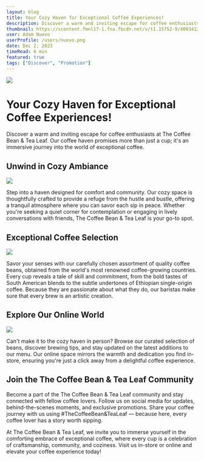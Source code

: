 ```yaml
---
layout: blog
title: Your Cozy Haven for Exceptional Coffee Experiences!
description: Discover a warm and inviting escape for coffee enthusiasts at The Coffee Bean & Tea Leaf. Our coffee haven promises more than just a cup; it's an immersive journey into the world of exceptional coffee.
thumbnail: https://scontent.fmnl17-1.fna.fbcdn.net/v/t1.15752-9/400341291_1499939220549335_521651421302393181_n.png?stp=dst-png_p526x296&_nc_cat=108&ccb=1-7&_nc_sid=b65b05&efg=eyJpIjoiYiJ9&_nc_eui2=AeEFSMAUs8s_xLkEJPO9jMJeaDdGglnvX4ZoN0aCWe9fho2RV3wrx_HxYucY0-i84WXvrVTERD2Wo8d4Qn8bybv_&_nc_ohc=cmgiO1cdNTEAX9WUhRB&tn=GyeNJ_sY3Jb14Qom&_nc_ht=scontent.fmnl17-1.fna&oh=03_AdRFof7g7tHEHvb_9VDT0VUpF6_Yq7jk5LMTNjKvA42low&oe=65918BB6
user: Adam Nuevo
userProfile: /users/nuevo.png
date: Dec 2, 2023
timeRead: 6 min
featured: true
tags: ["Discover", "Promotion"]
---
```


![](https://scontent.fmnl17-1.fna.fbcdn.net/v/t1.15752-9/400341291_1499939220549335_521651421302393181_n.png?stp=dst-png_p526x296&_nc_cat=108&ccb=1-7&_nc_sid=b65b05&efg=eyJpIjoiYiJ9&_nc_eui2=AeEFSMAUs8s_xLkEJPO9jMJeaDdGglnvX4ZoN0aCWe9fho2RV3wrx_HxYucY0-i84WXvrVTERD2Wo8d4Qn8bybv_&_nc_ohc=cmgiO1cdNTEAX9WUhRB&tn=GyeNJ_sY3Jb14Qom&_nc_ht=scontent.fmnl17-1.fna&oh=03_AdRFof7g7tHEHvb_9VDT0VUpF6_Yq7jk5LMTNjKvA42low&oe=65918BB6)

# Your Cozy Haven for Exceptional Coffee Experiences!

Discover a warm and inviting escape for coffee enthusiasts at The Coffee Bean & Tea Leaf. Our coffee haven promises more than just a cup; it's an immersive journey into the world of exceptional coffee.

## Unwind in Cozy Ambiance

![](https://scontent.fmnl17-3.fna.fbcdn.net/v/t1.15752-9/387463554_1414272442455372_6245519364264196053_n.jpg?stp=cp0_dst-jpg_e15_p320x320_q65&_nc_cat=110&ccb=1-7&_nc_sid=b65b05&efg=eyJpIjoiYiJ9&_nc_eui2=AeGZV_tch9KqxfjtlsQ6LV_P9oLegJl35Hb2gt6AmXfkdtQtp-uKihWBob-oKOkoJxjZeieuRRsmSARLOHrnjh7q&_nc_ohc=z5JL3NMYBFIAX9sfl3z&tn=GyeNJ_sY3Jb14Qom&_nc_ht=scontent.fmnl17-3.fna&oh=03_AdTswIjlBZMHKwmw7NRjsEuHq-s7T3JeNn5GqZaKczkOug&oe=65918A4D)

Step into a haven designed for comfort and community. Our cozy space is thoughtfully crafted to provide a refuge from the hustle and bustle, offering a tranquil atmosphere where you can savor each sip in peace. Whether you're seeking a quiet corner for contemplation or engaging in lively conversations with friends, The Coffee Bean & Tea Leaf is your go-to spot.

## Exceptional Coffee Selection

![](https://scontent.fmnl17-3.fna.fbcdn.net/v/t1.15752-9/400593473_1271848663509888_2109622225676740320_n.png?stp=dst-png_p320x320&_nc_cat=106&ccb=1-7&_nc_sid=b65b05&efg=eyJpIjoiYiJ9&_nc_eui2=AeGAxtprrwnktlAqeMbdzN3cX6ZeJ7Wm4-Jfpl4ntabj4h0tmDMAnMR-Tp2gJo8qes7gpMkCuG9oomp0jWKysiY3&_nc_ohc=l8vQUwkpEBAAX9z07mA&_nc_ht=scontent.fmnl17-3.fna&oh=03_AdTziYAml_zEV_CW9qgYK6A3vam7LrJK-AeIvXQ2By903Q&oe=65918EDB)

Savor your senses with our carefully chosen assortment of quality coffee beans, obtained from the world's most renowned coffee-growing countries. Every cup reveals a tale of skill and commitment, from the bold tastes of South American blends to the subtle undertones of Ethiopian single-origin coffee. Because they are passionate about what they do, our baristas make sure that every brew is an artistic creation.

## Explore Our Online World

![](https://scontent.fmnl17-1.fna.fbcdn.net/v/t1.15752-9/380236972_996757801407405_4204517156619446791_n.png?stp=dst-png_s851x315&_nc_cat=101&ccb=1-7&_nc_sid=b65b05&efg=eyJpIjoiYiJ9&_nc_eui2=AeE0kgCvIm7NkFqvwLQE27CUL96hX0i2gb0v3qFfSLaBvc1ZQUsXup3FRvxB7EQCY-8rd_HWn9jpL25LZ1RXTEet&_nc_ohc=5bSQvL4KPxIAX-ItTno&_nc_ht=scontent.fmnl17-1.fna&oh=03_AdSdgAGvfHJAl3dOAkQEtUhaLDGgBDxm_gBbk0deEDrkPw&oe=6591ADC5)

Can't make it to the cozy haven in person? Browse our curated selection of beans, discover brewing tips, and stay updated on the latest additions to our menu. Our online space mirrors the warmth and dedication you find in-store, ensuring you're just a click away from a delightful coffee experience.

## Join the The Coffee Bean & Tea Leaf Community


Become a part of the The Coffee Bean & Tea Leaf community and stay connected with fellow coffee lovers. Follow us on social media for updates, behind-the-scenes moments, and exclusive promotions. Share your coffee journey with us using #TheCoffeeBean&TeaLe­af — because here, every coffee lover has a story worth sipping.

At The Coffee Bean & Tea Leaf, we invite you to immerse yourself in the comforting embrace of exceptional coffee, where every cup is a celebration of craftsmanship, community, and coziness. Visit us in-store or online and elevate your coffee experience today!
